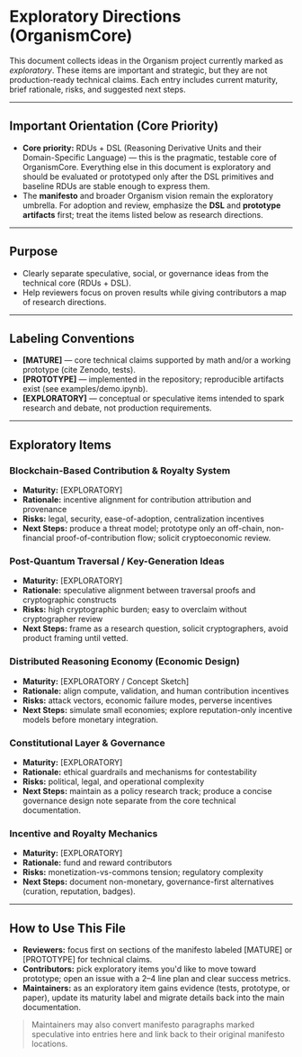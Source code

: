 # Exploratory Directions (OrganismCore)

This document collects ideas in the Organism project currently marked as *exploratory*. These items are important and strategic, but they are not production-ready technical claims. Each entry includes current maturity, brief rationale, risks, and suggested next steps.

---

## Important Orientation (Core Priority)

- **Core priority:** RDUs + DSL (Reasoning Derivative Units and their Domain-Specific Language) — this is the pragmatic, testable core of OrganismCore. Everything else in this document is exploratory and should be evaluated or prototyped only after the DSL primitives and baseline RDUs are stable enough to express them.  
- The **manifesto** and broader Organism vision remain the exploratory umbrella. For adoption and review, emphasize the **DSL** and **prototype artifacts** first; treat the items listed below as research directions.

---

## Purpose

- Clearly separate speculative, social, or governance ideas from the technical core (RDUs + DSL).  
- Help reviewers focus on proven results while giving contributors a map of research directions.

---

## Labeling Conventions

- **[MATURE]** — core technical claims supported by math and/or a working prototype (cite Zenodo, tests).  
- **[PROTOTYPE]** — implemented in the repository; reproducible artifacts exist (see examples/demo.ipynb).  
- **[EXPLORATORY]** — conceptual or speculative items intended to spark research and debate, not production requirements.

---

## Exploratory Items

### Blockchain-Based Contribution & Royalty System
- **Maturity:** [EXPLORATORY]  
- **Rationale:** incentive alignment for contribution attribution and provenance  
- **Risks:** legal, security, ease-of-adoption, centralization incentives  
- **Next Steps:** produce a threat model; prototype only an off-chain, non-financial proof-of-contribution flow; solicit cryptoeconomic review.

### Post-Quantum Traversal / Key-Generation Ideas
- **Maturity:** [EXPLORATORY]  
- **Rationale:** speculative alignment between traversal proofs and cryptographic constructs  
- **Risks:** high cryptographic burden; easy to overclaim without cryptographer review  
- **Next Steps:** frame as a research question, solicit cryptographers, avoid product framing until vetted.

### Distributed Reasoning Economy (Economic Design)
- **Maturity:** [EXPLORATORY / Concept Sketch]  
- **Rationale:** align compute, validation, and human contribution incentives  
- **Risks:** attack vectors, economic failure modes, perverse incentives  
- **Next Steps:** simulate small economies; explore reputation-only incentive models before monetary integration.

### Constitutional Layer & Governance
- **Maturity:** [EXPLORATORY]  
- **Rationale:** ethical guardrails and mechanisms for contestability  
- **Risks:** political, legal, and operational complexity  
- **Next Steps:** maintain as a policy research track; produce a concise governance design note separate from the core technical documentation.

### Incentive and Royalty Mechanics
- **Maturity:** [EXPLORATORY]  
- **Rationale:** fund and reward contributors  
- **Risks:** monetization-vs-commons tension; regulatory complexity  
- **Next Steps:** document non-monetary, governance-first alternatives (curation, reputation, badges).

---

## How to Use This File

- **Reviewers:** focus first on sections of the manifesto labeled [MATURE] or [PROTOTYPE] for technical claims.  
- **Contributors:** pick exploratory items you'd like to move toward prototype; open an issue with a 2–4 line plan and clear success metrics.  
- **Maintainers:** as an exploratory item gains evidence (tests, prototype, or paper), update its maturity label and migrate details back into the main documentation.

> Maintainers may also convert manifesto paragraphs marked speculative into entries here and link back to their original manifesto locations.
